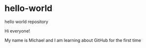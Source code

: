 # hello-world
hello world repository

Hi everyone!

My name is Michael and I am learning about GitHub for the first time
